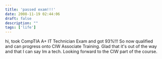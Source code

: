 ```yaml
---
title: 'passed exam!!!'
date: 2008-11-19 02:44:06
draft: false
description: ""
tags: ['life']
---
```


hi, took CompTIA A+ IT Technician Exam and got 93%!!! So now qualified and can progress onto CIW Associate Training. Glad that it's out of the way and that I can say Im a tech. Looking forward to the CIW part of the course.